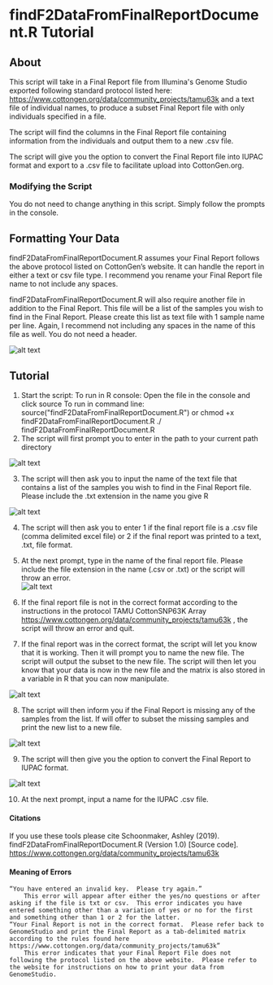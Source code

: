 # findF2DataFromFinalReportDocument.R Tutorial

## About
This script will take in a Final Report file from Illumina's Genome Studio exported following standard protocol listed here: https://www.cottongen.org/data/community_projects/tamu63k and a text file of individual names, to produce a subset Final Report file with only individuals specified in a file.

The script will find the columns in the Final Report file containing information from the individuals and output them to a new .csv file.

The script will give you the option to convert the Final Report file into IUPAC format and export to a .csv file to facilitate upload into CottonGen.org.

### Modifying the Script
You do not need to change anything in this script.  Simply follow the prompts in the console.

## Formatting Your Data
findF2DataFromFinalReportDocument.R assumes your Final Report follows the above protocol listed on CottonGen’s website.  It can handle the report in either a text or csv file type.  I recommend you rename your Final Report file name to not include any spaces.

findF2DataFromFinalReportDocument.R will also require another file in addition to the Final Report.  This file will be a list of the samples you wish to find in the Final Report.  Please create this list as text file with 1 sample name per line.  Again, I recommend not including any spaces in the name of this file as well.  You do not need a header. 

![alt text](https://github.com/ahulsekemp/Cotton_CottonLeafCurlVirus_QTLmapping/blob/main/FindF2/F2Picture1.png?raw=true)

## Tutorial
1.	Start the script: 
To run in R console:
	Open the file in the console and click source
To run in command line:
	source("findF2DataFromFinalReportDocument.R")
	or
	chmod +x findF2DataFromFinalReportDocument.R
	./ findF2DataFromFinalReportDocument.R
2.	The script will first prompt you to enter in the path to your current path directory
 
![alt text](https://github.com/ahulsekemp/Cotton_CottonLeafCurlVirus_QTLmapping/blob/main/FindF2/F2Picture2.png?raw=true)
 
3.	The script will then ask you to input the name of the text file that contains a list of the samples you wish to find in the Final Report file.  Please include the .txt extension in the name you give R
  
![alt text](https://github.com/ahulsekemp/Cotton_CottonLeafCurlVirus_QTLmapping/blob/main/FindF2/F2Picture3.png?raw=true)
 
4.	The script will then ask you to enter 1 if the final report file is a .csv file (comma delimited excel file) or 2 if the final report was printed to a text, .txt, file format.
5.	At the next prompt, type in the name of the final report file.  Please include the file extension in the name (.csv or .txt) or the script will throw an error.   
![alt text](https://github.com/ahulsekemp/Cotton_CottonLeafCurlVirus_QTLmapping/blob/main/FindF2/F2Picture4.png?raw=true)

6.	If the final report file is not in the correct format according to the instructions in the protocol TAMU CottonSNP63K Array https://www.cottongen.org/data/community_projects/tamu63k , the script will throw an error and quit.
7.	If the final report was in the correct format, the script will let you know that it is working.  Then it will prompt you to name the new file.  The script will output the subset to the new file.  The script will then let you know that your data is now in the new file and the matrix is also stored in a variable in R that you can now manipulate.   

![alt text](https://github.com/ahulsekemp/Cotton_CottonLeafCurlVirus_QTLmapping/blob/main/FindF2/F2Picture5.png?raw=true)

8.	The script will then inform you if the Final Report is missing any of the samples from the list.  If will offer to subset the missing samples and print the new list to a new file.  

![alt text](https://github.com/ahulsekemp/Cotton_CottonLeafCurlVirus_QTLmapping/blob/main/FindF2/F2Picture6.png?raw=true)

9.	The script will then give you the option to convert the Final Report to IUPAC format.  

![alt text](https://github.com/ahulsekemp/Cotton_CottonLeafCurlVirus_QTLmapping/blob/main/FindF2/F2Picture7.png?raw=true)

10.	At the next prompt, input a name for the IUPAC .csv file.

#### Citations
If you use these tools please cite Schoonmaker, Ashley (2019). findF2DataFromFinalReportDocument.R (Version 1.0) [Source code]. https://www.cottongen.org/data/community_projects/tamu63k

#### Meaning of Errors
	“You have entered an invalid key.  Please try again.”
		This error will appear after either the yes/no questions or after asking if the file is txt or csv.  This error indicates you have entered something other than a variation of yes or no for the first and something other than 1 or 2 for the latter.  
	“Your Final Report is not in the correct format.  Please refer back to GenomeStudio and print the Final Report as a tab-delimited matrix according to the rules found here https://www.cottongen.org/data/community_projects/tamu63k”
		This error indicates that your Final Report File does not following the protocol listed on the above website.  Please refer to the website for instructions on how to print your data from GenomeStudio.

